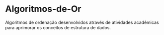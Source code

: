 # Algoritmos-de-Or
Algoritmos de ordenação desenvolvidos através
de atividades acadêmicas para aprimorar os
conceitos de estrutura de dados.
